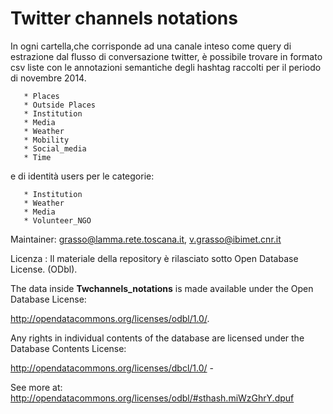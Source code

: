 # Twitter channels notations

In ogni cartella,che corrisponde ad una canale inteso come query di estrazione dal flusso di conversazione twitter, è possibile trovare in formato csv liste con le annotazioni semantiche degli hashtag raccolti per il periodo di novembre 2014.


       * Places 
       * Outside Places 
       * Institution
       * Media
       * Weather 
       * Mobility 
       * Social_media
       * Time

e di identità users per le categorie:

       * Institution
       * Weather 
       * Media 
       * Volunteer_NGO



Maintainer: grasso@lamma.rete.toscana.it, v.grasso@ibimet.cnr.it

Licenza : Il materiale della repository è rilasciato sotto Open Database License. (ODbl). 

The data inside  **Twchannels_notations**  is made available under the Open Database License:

http://opendatacommons.org/licenses/odbl/1.0/. 

Any rights in individual contents of the database are licensed under the Database Contents License: 

http://opendatacommons.org/licenses/dbcl/1.0/ - 

See more at: http://opendatacommons.org/licenses/odbl/#sthash.miWzGhrY.dpuf


